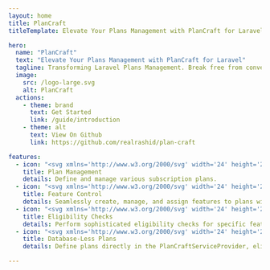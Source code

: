 ```yaml
---
layout: home
title: PlanCraft
titleTemplate: Elevate Your Plans Management with PlanCraft for Laravel

hero:
  name: "PlanCraft"
  text: "Elevate Your Plans Management with PlanCraft for Laravel"
  tagline: Transforming Laravel Plans Management. Break free from conventional database storage constraints.
  image:
    src: /logo-large.svg
    alt: PlanCraft
  actions:
    - theme: brand
      text: Get Started
      link: /guide/introduction
    - theme: alt
      text: View On Github
      link: https://github.com/realrashid/plan-craft

features:
  - icon: "<svg xmlns='http://www.w3.org/2000/svg' width='24' height='24' viewBox='0 0 24 24'><defs><linearGradient id='grad1' x1='0%' y1='0%' x2='100%' y2='100%'><stop offset='0%' style='stop-color:#FF9966;stop-opacity:1' /><stop offset='100%' style='stop-color:#FF5E62;stop-opacity:1' /></linearGradient></defs><path fill='url(#grad1)' d='M21 12c1.1046 0 2-.8954 2-2s-.8954-2-2-2h-7V2c0-1.1046-.8954-2-2-2s-2 .8954-2 2v6H2c-1.1046 0-2 .8954-2 2s.8954 2 2 2h6v6c0 1.1046.8954 2 2 2s2-.8954 2-2v-6h7zm0-2H7V2c0-1.1046.8954-2 2-2s2 .8954 2 2v8z'/></svg>"
    title: Plan Management
    details: Define and manage various subscription plans.
  - icon: "<svg xmlns='http://www.w3.org/2000/svg' width='24' height='24' viewBox='0 0 24 24'><defs><linearGradient id='grad2' x1='0%' y1='0%' x2='100%' y2='100%'><stop offset='0%' style='stop-color:#33CCFF;stop-opacity:1' /><stop offset='100%' style='stop-color:#FF3366;stop-opacity:1' /></linearGradient></defs><path fill='url(#grad2)' d='M12 0C5.383 0 0 5.383 0 12s5.383 12 12 12 12-5.383 12-12S18.617 0 12 0zm0 21c-5.238 0-9.5-4.262-9.5-9.5S6.762 2 12 2s9.5 4.262 9.5 9.5-4.262 9.5-9.5 9.5zm1.707-11.707 4 4c.195.195.293.451.293.707s-.098.512-.293.707c-.39.39-1.024.39-1.414 0l-3.293-3.293V14c0 .553-.447 1-1 1s-1-.447-1-1V9.707L6.707 11.707c-.195.195-.451.293-.707.293s-.512-.098-.707-.293c-.39-.39-.39-1.024 0-1.414l4-4c.39-.39 1.024-.39 1.414 0z'/></svg>"
    title: Feature Control
    details: Seamlessly create, manage, and assign features to plans with ease.
  - icon: "<svg xmlns='http://www.w3.org/2000/svg' width='24' height='24' viewBox='0 0 24 24'><defs><linearGradient id='grad3' x1='0%' y1='0%' x2='100%' y2='100%'><stop offset='0%' style='stop-color:#FFD700;stop-opacity:1' /><stop offset='100%' style='stop-color:#FF6347;stop-opacity:1' /></linearGradient></defs><path fill='url(#grad3)' d='M12 2C6.487 2 2 6.487 2 12s4.487 10 10 10 10-4.487 10-12S17.513 2 12 2zm0 18c-4.418 0-8-3.582-8-8s3.582-8 8-8 8 3.582 8 8-3.582 8-8 8zm1-10h-2c-.553 0-1 .447-1 1s.447 1 1 1h2c.553 0 1-.447 1-1s-.447-1-1-1zm0 4H11c-.553 0-1 .447-1 1s.447 1 1 1h2c.553 0 1-.447 1-1s-.447-1-1-1z'/></svg>"
    title: Eligibility Checks
    details: Perform sophisticated eligibility checks for specific features based on subscription levels
  - icon: "<svg xmlns='http://www.w3.org/2000/svg' width='24' height='24' viewBox='0 0 24 24'><defs><linearGradient id='grad4' x1='0%' y1='0%' x2='100%' y2='100%'><stop offset='0%' style='stop-color:#FF9966;stop-opacity:1' /><stop offset='100%' style='stop-color:#FF5E62;stop-opacity:1' /></linearGradient></defs><path fill='url(#grad4)' d='M20 0H4C1.794 0 0 1.794 0 4v16c0 2.206 1.794 4 4 4h16c2.206 0 4-1.794 4-4V4c0-2.206-1.794-4-4-4zm2 20c0 1.1046-.8954 2-2 2H4c-1.1046 0-2-.8954-2-2V4c0-1.1046.8954-2 2-2h16c1.1046 0 2 .8954 2 2v16zM12 14.5c0-.2761.2239-.5.5-.5s.5.2239.5.5v2.5h2c.2761 0 .5.2239.5.5s-.2239.5-.5.5h-2v2.5c0 .2761-.2239.5-.5.5s-.5-.2239-.5-.5V18h-2c-.2761 0-.5-.2239-.5-.5s.2239-.5.5-.5h2v-2.5z'/></svg>"
    title: Database-Less Plans
    details: Define plans directly in the PlanCraftServiceProvider, eliminating the need for database storage.

---
```


<style>
:root {
  --vp-home-hero-name-color: transparent;
  --vp-home-hero-name-background: -webkit-linear-gradient(120deg, #4338ca 30%, #312e81);

  --vp-home-hero-image-background-image: linear-gradient(-45deg, #4338ca 50%, #312e81 50%);
  --vp-home-hero-image-filter: blur(40px);
}

.main .text::after {
  content: " ";
  display: inline-block;
  height: 5px;
  width: 45%;
  background-image: repeating-linear-gradient(45deg, #4338ca, #4338ca 10px, #312e81 10px, #312e81 20px); /* Wavy pattern */
}

.VPLink.no-icon.VPFeature {
  transition: transform 0.3s ease, box-shadow 0.3s ease, color 0.3s ease;
}

.VPLink.no-icon.VPFeature:hover {
  transform: translateY(-5px);
  box-shadow: 0 5px 15px rgba(0, 0, 0, 0.2);
  color: #fff;
  background-image: -webkit-linear-gradient(120deg, #4338ca 30%, #312e81 50%);
}

.VPLink.no-icon.VPFeature:hover .icon {
  background-color: #fff;
}

.VPLink.no-icon.VPFeature:hover .details {
  color: #fff;
}

@media (min-width: 640px) {
  :root {
    --vp-home-hero-image-filter: blur(56px);
  }
}

@media (min-width: 960px) {
  :root {
    --vp-home-hero-image-filter: blur(72px);
  }
}
</style>

